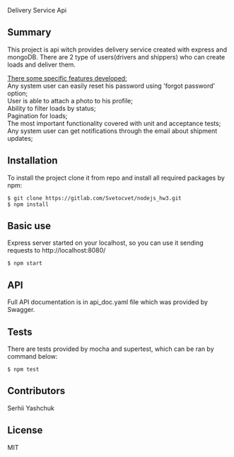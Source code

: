 Delivery Service Api

## Summary

This project is api witch provides delivery service created with express and mongoDB. There are 2 type of users(drivers and shippers) who can create loads and deliver them.

<ins>There some specific features developed:</ins><br />
Any system user can easily reset his password using 'forgot password' option;<br />
User is able to attach a photo to his profile;<br />
Ability to filter loads by status;<br />
Pagination for loads;<br />
The most important functionality covered with unit and acceptance tests;<br />
Any system user can get notifications through the email about shipment updates;<br />


## Installation
To install the project clone it from repo and install all required packages by npm:
```
$ git clone https://gitlab.com/Svetocvet/nodejs_hw3.git
$ npm install
```

## Basic use
Express server started on your localhost, so you can use it sending requests to http://localhost:8080/
```
$ npm start
```

## API 
Full API documentation is in api_doc.yaml file which was provided by Swagger.  

## Tests
There are tests provided by mocha and supertest, which can be ran by command below: 
```
$ npm test
```

## Contributors
Serhii Yashchuk

## License
MIT
